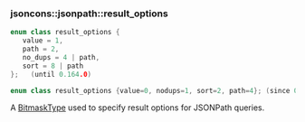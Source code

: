 ### jsoncons::jsonpath::result_options

```c++
enum class result_options {
   value = 1,
   path = 2,
   no_dups = 4 | path,
   sort = 8 | path
};   (until 0.164.0)

enum class result_options {value=0, nodups=1, sort=2, path=4}; (since 0.164.0)
```

A [BitmaskType](https://en.cppreference.com/w/cpp/named_req/BitmaskType) 
used to specify result options for JSONPath queries. 

